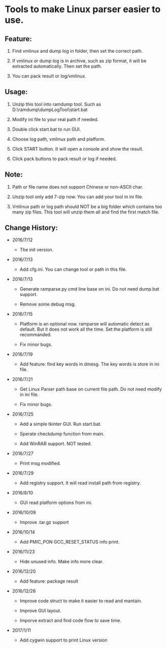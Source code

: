 Tools to make Linux parser easier to use.
=========================================
Feature:
--------
1. Find vmlinux and dump log in folder, then set the correct path.

2. If vmlinux or dump log is in archive, such as zip format, it will be extracted automatically. Then set the path.

3. You can pack result or log/vmlinux.

Usage:
------
1. Unzip this tool into ramdump tool. Such as D:\ramdump\dumpLogTool\start.bat

2. Modify ini file to your real path if needed.

3. Double click start.bat to run GUI.

4. Choose log path, vmlinux path and platform.

5. Click START button. It will open a console and show the result.

6. Click pack buttons to pack result or log if needed.

Note:
-----
1. Path or file name does not support Chinese or non-ASCII char.

2. Unzip tool only add 7-zip now. You can add your tool in ini file.

3. Vmlinux path or log path should NOT be a big folder which contains too many zip files. This tool will unzip them all and find the first match file.

Change History:
---------------
* 2016/7/12

	* The init version.

* 2016/7/13

	* Add cfg.ini. You can change tool or path in this file.

* 2016/7/13

	* Generate ramparse.py cmd line base on ini. Do not need dump.bat support. 

	* Remove some debug msg.

* 2016/7/15

	* Platform is an optional now. ramparse will automatic detect as default. But it does not work all the time. Set the platform is still recommanded.

	* Fix minor bugs.

* 2016/7/19

	* Add feature: find key words in dmesg. The key words is store in ini file.
	
* 2016/7/21

	* Get Linux Parser path base on current file path. Do not need modify in ini file.

	* Fix minor bugs.
	
* 2016/7/25

	* Add a simple tkinter GUI. Run start.bat.
	
	* Sperate checkdump function from main.
	
	* Add WinRAR support. NOT tested.
	
* 2016/7/27

	* Print msg modified.

* 2016/7/29

	* Add registry support. It will read install path from registry.

* 2016/8/10

	* GUI read platform options from ini.
	
* 2016/10/09

	* Improve .tar.gz support

* 2016/10/14

	* Add PMIC_PON GCC_RESET_STATUS info print.
	
* 2016/11/23

	* Hide unused info. Make info more clear.
	
* 2016/12/20

	* Add feature: package result
	
* 2016/12/26

	* Improve code struct to make it easier to read and mantain.
	
	* Improve GUI layout.
	
	* Imporve extract and find code flow to save time.
	
* 2017/1/11

	* Add cygwin support to print Linux version
	